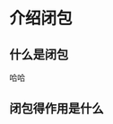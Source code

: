 <!--
 * @description: no
 * @versions: 1.0
 * @Author: Shi Shi
 * @Date: 2021-03-23 16:31:51
 * @LastEditors: Shi Shi
 * @LastEditTime: 2021-03-23 16:32:44
-->
# 介绍闭包
## 什么是闭包
哈哈

## 闭包得作用是什么